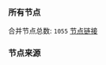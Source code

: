 ### 所有节点
合并节点总数: `1055`
[节点链接](https://raw.githubusercontent.com/rzhy1/11/master/sub/sub_merge_base64.txt)

### 节点来源
